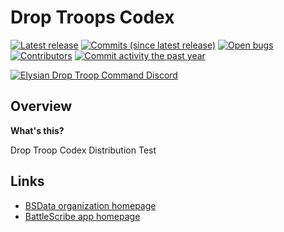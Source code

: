 Drop Troops Codex
==================

[![Latest release](https://img.shields.io/github/release/brendanmint/drooptroops-battlescribe.svg?style=flat-square)](https://github.com/brendanmint/drooptroops-battlescribe/releases/latest)
[![Commits (since latest release)](https://img.shields.io/github/commits-since/brendanmint/drooptroops-battlescribe/latest.svg?style=flat-square)](https://github.com/brendanmint/drooptroops-battlescribe/releases)
[![Open bugs](https://img.shields.io/github/issues/brendanmint/drooptroops-battlescribe/bug.svg?style=flat-square&label=bugs)](https://github.com/brendanmint/drooptroops-battlescribe/issues?q=is%3Aissue+is%3Aopen+label%3Abug)
[![Contributors](https://img.shields.io/github/contributors/brendanmint/drooptroops-battlescribe.svg?style=flat-square)](https://github.combrendanmint/drooptroops-battlescribe/graphs/contributors)
[![Commit activity the past year](https://img.shields.io/github/commit-activity/y/brendanmint/drooptroops-battlescribe.svg?style=flat-square)](https://github.com/brendanmint/drooptroops-battlescribe/pulse/monthly)

[![Elysian Drop Troop Command Discord](https://img.shields.io/discord/558412685981777922.svg?logo=discord&style=popout-square)](https://discord.gg/VBHqShKV3T)

## Overview ##

__What's this?__

Drop Troop Codex Distribution Test

## Links ##

* [BSData organization homepage][BSData.net]
* [BattleScribe app homepage](https://www.battlescribe.net/)

[BSData.net]: https://www.bsdata.net/
[bug report]: https://github.com/BSData/TemplateDataRepo/issues/new/choose

